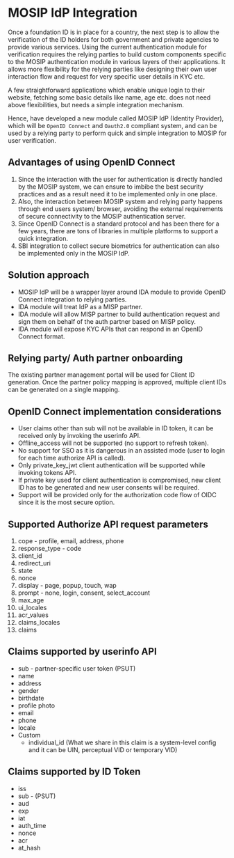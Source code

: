 # MOSIP IdP Integration 

Once a foundation ID is in place for a country, the next step is to allow the verification of the ID holders for both government and private agencies to provide various services. Using the current authentication module for verification requires the relying parties to build custom components specific to the MOSIP authentication module in various layers of their applications. It allows more flexibility for the relying parties like designing their own user interaction flow and request for very specific user details in KYC etc.
    
A few straightforward applications which enable unique login to their website, fetching some basic details like name, age etc. does not need above flexibilities, but needs a simple integration mechanism.

Hence, have developed a new module called MOSIP IdP (Identity Provider), which will be `OpenID Connect` and `Oauth2.0` compliant system, and can be used by a relying party to perform quick and simple integration to MOSIP for user verification.

## Advantages of using OpenID Connect

1. Since the interaction with the user for authentication is directly handled by the MOSIP system, we can ensure to imbibe the best security practices and as a result need it to be implemented only in one place.
2.	Also, the interaction between MOSIP system and relying party happens through end users system/ browser, avoiding the external requirements of secure connectivity to the MOSIP authentication server.
3.	Since OpenID Connect is a standard protocol and has been there for a few years, there are tons of libraries in multiple platforms to support a quick integration.
4.	SBI integration to collect secure biometrics for authentication can also be implemented only in the MOSIP IdP.

## Solution approach

* MOSIP IdP will be a wrapper layer around IDA module to provide OpenID Connect integration to relying parties.
* IDA module will treat IdP as a MISP partner.
* IDA module will allow MISP partner to build authentication request and sign them on behalf of the auth partner based on MISP policy.
* IDA module will expose KYC APIs that can respond in an OpenID Connect format.

## Relying party/ Auth partner onboarding

The existing partner management portal will be used for Client ID generation. Once the partner policy mapping is approved, multiple client IDs can be generated on a single mapping.

## OpenID Connect implementation considerations

*	User claims other than sub will not be available in ID token, it can be received only by invoking the userinfo API.
*	Offline_access will not be supported (no support to refresh token).
*	No support for SSO as it is dangerous in an assisted mode (user to login for each time authorize API is called).
*	Only private_key_jwt client authentication will be supported while invoking tokens API.
*	If private key used for client authentication is compromised, new client ID has to be generated and new user consents will be required.
*	Support will be provided only for the authorization code flow of OIDC since it is the most secure option.

## Supported Authorize API request parameters

1.	cope - profile, email, address, phone
2.	response_type - code
3.	client_id
4.	redirect_uri
5.	state
6.	nonce
7.	display - page, popup, touch, wap
8.	prompt - none, login, consent, select_account
9.	max_age
10.	ui_locales
11.	acr_values
12.	claims_locales
13.	claims

## Claims supported by userinfo API

* sub - partner-specific user token (PSUT)
*	name
*	address
*	gender
*	birthdate
*	profile photo
*	email
*	phone
*	locale
*	Custom
    * individual_id (What we share in this claim is a system-level config and it can be UIN, perceptual VID or temporary VID)

## Claims supported by ID Token

*	iss
*	sub - (PSUT)
*	aud
*	exp
*	iat
*	auth_time
*	nonce
*	acr
*	at_hash
